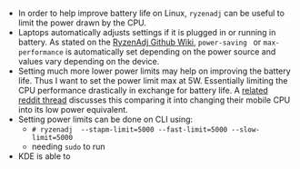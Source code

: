- In order to help improve battery life on Linux, `ryzenadj` can be useful to limit the power drawn by the CPU.
- Laptops automatically adjusts settings if it is plugged in or running in battery. As stated on the [RyzenAdj Github Wiki](https://github.com/FlyGoat/RyzenAdj/wiki/Renoir-Tuning-Guide), `power-saving ` or `max-performance` is automatically set depending on the power source and values vary depending on the device.
- Setting much more lower power limits may help on improving the battery life. Thus I want to set the power limit max at 5W. Essentially limiting the CPU performance drastically in exchange for battery life. A [related reddit thread](https://www.reddit.com/r/AMDLaptops/comments/11jjmmc/turned_my_6800h_into_a_6800u_using_ryzenadj/) discusses this comparing it into changing their mobile CPU into its low power equivalent.
- Setting power limits can be done on CLI using:
	- `# ryzenadj  --stapm-limit=5000 --fast-limit=5000 --slow-limit=5000 `
	- needing `sudo` to run
- KDE is able to
